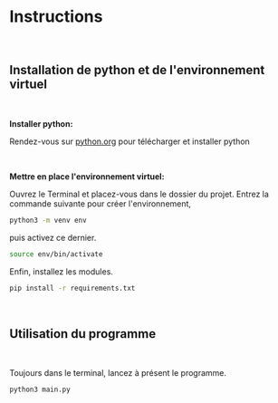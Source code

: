 # Instructions

<br />

## Installation de python et de l'environnement virtuel

<br />

**Installer python:**

Rendez-vous sur [python.org](https://www.python.org/downloads/) pour télécharger et installer python

<br />

**Mettre en place l'environnement virtuel:**

Ouvrez le Terminal et placez-vous dans le dossier du projet.
Entrez la commande suivante pour créer l'environnement,

```bash
python3 -m venv env
```

puis activez ce dernier. 

```bash
source env/bin/activate
```

Enfin, installez les modules.

```bash
pip install -r requirements.txt
```

<br />

## Utilisation du programme

<br />

Toujours dans le terminal, lancez à présent le programme.

```bash
python3 main.py
```
